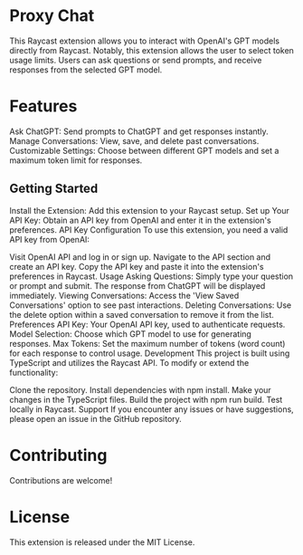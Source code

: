 # Proxy Chat
This Raycast extension allows you to interact with OpenAI's GPT models directly from Raycast. Notably, this extension allows the user to select token usage limits. Users can ask questions or send prompts, and receive responses from the selected GPT model.

# Features
Ask ChatGPT: Send prompts to ChatGPT and get responses instantly.
Manage Conversations: View, save, and delete past conversations.
Customizable Settings: Choose between different GPT models and set a maximum token limit for responses.
## Getting Started
Install the Extension: Add this extension to your Raycast setup.
Set up Your API Key: Obtain an API key from OpenAI and enter it in the extension's preferences.
API Key Configuration
To use this extension, you need a valid API key from OpenAI:

Visit OpenAI API and log in or sign up.
Navigate to the API section and create an API key.
Copy the API key and paste it into the extension's preferences in Raycast.
Usage
Asking Questions: Simply type your question or prompt and submit. The response from ChatGPT will be displayed immediately.
Viewing Conversations: Access the 'View Saved Conversations' option to see past interactions.
Deleting Conversations: Use the delete option within a saved conversation to remove it from the list.
Preferences
API Key: Your OpenAI API key, used to authenticate requests.
Model Selection: Choose which GPT model to use for generating responses.
Max Tokens: Set the maximum number of tokens (word count) for each response to control usage.
Development
This project is built using TypeScript and utilizes the Raycast API. To modify or extend the functionality:

Clone the repository.
Install dependencies with npm install.
Make your changes in the TypeScript files.
Build the project with npm run build.
Test locally in Raycast.
Support
If you encounter any issues or have suggestions, please open an issue in the GitHub repository.

# Contributing
Contributions are welcome!

# License
This extension is released under the MIT License.

